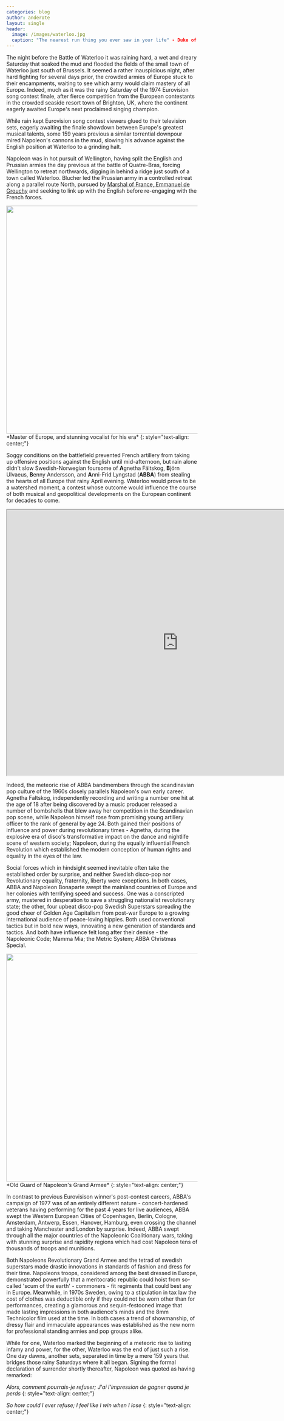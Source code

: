 ```yaml
---
categories: blog
author: anderote
layout: single
header:
  image: /images/waterloo.jpg
  caption: "The nearest run thing you ever saw in your life" - Duke of Wellington
---
```


The night before the Battle of Waterloo it was raining hard, a wet and dreary Saturday that soaked the mud and flooded the fields of the small town of Waterloo just south of Brussels. It seemed a rather inauspicious night, after hard fighting for several days prior, the crowded armies of Europe stuck to their encampments, waiting to see which army would claim mastery of all Europe. Indeed, much as it was the rainy Saturday of the 1974 Eurovision song contest finale, after fierce competition from the European contestants in the crowded seaside resort town of Brighton, UK, where the continent eagerly awaited Europe's next proclaimed singing champion.


While rain kept Eurovision song contest viewers glued to their television sets, eagerly awaiting the finale showdown between Europe's greatest musical talents, some 159 years previous a similar torrential downpour mired Napoleon's cannons in the mud, slowing his advance against the English position at Waterloo to a grinding halt.

Napoleon was in hot pursuit of Wellington, having split the English and Prussian armies the day previous at the battle of Quatre-Bras, forcing Wellington to retreat northwards, digging in behind a ridge just south of a town called Waterloo. Blucher led the Prussian army in a controlled retreat along a parallel route North, pursued by [Marshal of France, Emmanuel de Grouchy](https://en.wikipedia.org/wiki/Emmanuel_de_Grouchy,_marquis_de_Grouchy) and seeking to link up with the English before re-engaging with the French forces. 

<center>
	<img src="../../images/post-resources/napoleon.jpg" width="600" align="center">
</center>
*Master of Europe, and stunning vocalist for his era*
{: style="text-align: center;"}

Soggy conditions on the battlefield prevented French artillery from taking up offensive positions against the English until mid-afternoon, but rain alone didn't slow Swedish-Norwegian foursome of **A**gnetha Fältskog, **B**jörn Ulvaeus, **B**enny Andersson, and **A**nni-Frid Lyngstad (**ABBA**) from stealing the hearts of all Europe that rainy April evening. Waterloo would prove to be a watershed moment, a contest whose outcome would influence the course of both musical and geopolitical developments on the European continent for decades to come. 


<iframe title = "A map I made of the Battle of Waterloo, you can click most items to read a description of individual units or significant movements in the battle (marked by lines)" src="https://www.google.com/maps/d/embed?mid=1Pvv93u4tHfzjckG2TQHQtkU-oFM" width="900" height="700"></iframe>


Indeed, the meteoric rise of ABBA bandmembers through the scandinavian pop culture of the 1960s closely parallels Napoleon's own early career. Agnetha Faltskog, independently recording and writing a number one hit at the age of 18 after being discovered by a music producer released a number of bombshells that blew away her competition in the Scandinavian pop scene, while Napoleon himself rose from promising young artillery officer to the rank of general by age 24. Both gained their positions of influence and power during revolutionary times - Agnetha, during the explosive era of disco's transformative impact on the dance and nightlife scene of western society; Napoleon, during the equally influential French Revolution which established the modern conception of human rights and equality in the eyes of the law. 


Social forces which in hindsight seemed inevitable often take the established order by surprise, and neither Swedish disco-pop nor Revolutionary equality, fraternity, liberty were exceptions. In both cases, ABBA and Napoleon Bonaparte swept the mainland countries of Europe and her colonies with terrifying speed and success. One was a conscripted army, mustered in desperation to save a struggling nationalist revolutionary state; the other, four upbeat disco-pop Swedish Superstars spreading the good cheer of Golden Age Capitalism from post-war Europe to a growing international audience of peace-loving hippies. Both used conventional tactics but in bold new ways, innovating a new generation of standards and tactics. And both have influence felt long after their demise - the Napoleonic Code; Mamma Mia; the Metric System; ABBA Christmas Special.

<center>
	<img src="../../images/post-resources/ABBA.jpg" width="600" align="center">
</center>
*Old Guard of Napoleon's Grand Armee*
{: style="text-align: center;"}

In contrast to previous Eurovisison winner's post-contest careers, ABBA's campaign of 1977 was of an entirely different nature - concert-hardened veterans having performing for the past 4 years for live audiences, ABBA swept the Western European Cities of Copenhagen, Berlin, Cologne, Amsterdam, Antwerp, Essen, Hanover, Hamburg, even crossing the channel and taking Manchester and London by surprise. Indeed, ABBA swept through all the major countries of the Napoleonic Coalitionary wars, taking with stunning surprise and rapidity regions which had cost Napoleon tens of thousands of troops and munitions. 

Both Napoleons Revolutionary Grand Armee and the tetrad of swedish superstars made drastic innovations in standards of fashion and dress for their time. Napoleons troops, considered among the best dressed in Europe, demonstrated powerfully that a meritocratic republic could hoist from so-called 'scum of the earth' - commoners - fit regiments that could best any in Europe. Meanwhile, in 1970s Sweden, owing to a stipulation in tax law the cost of clothes was deductible only if they could not be worn other than for performances, creating a glamorous and sequin-festooned image that made lasting impressions in both audience's minds and the 8mm Technicolor film used at the time. In both cases a trend of showmanship, of dressy flair and immaculate appearances was established as the new norm for professional standing armies and pop groups alike. 

While for one, Waterloo marked the beginning of a meteoric rise to lasting infamy and power, for the other, Waterloo was the end of just such a rise. One day dawns, another sets, separated in time by a mere 159 years that bridges those rainy Saturdays where it all began. Signing the formal declaration of surrender shortly thereafter, Napoleon was quoted as having remarked:

*Alors, comment pourrais-je refuser;
J'ai l'impression de gagner quand je perds*
{: style="text-align: center;"}

*So how could I ever refuse; 
I feel like I win when I lose*
{: style="text-align: center;"}